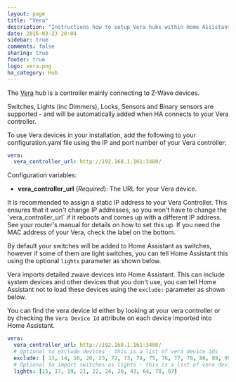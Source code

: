 ```yaml
---
layout: page
title: "Vera"
description: "Instructions how to setup Vera hubs within Home Assistant."
date: 2015-03-23 20:04
sidebar: true
comments: false
sharing: true
footer: true
logo: vera.png
ha_category: Hub
---
```


The [Vera](http://getvera.com) hub is a controller mainly connecting to Z-Wave devices.

Switches, Lights (inc Dimmers), Locks, Sensors and Binary sensors are supported - and will be automatically added when HA connects to your Vera controller.

To use  Vera devices in your installation, add the following to your configuration.yaml file using the IP and port number of your Vera controller:

```yaml
vera:
  vera_controller_url: http://192.168.1.161:3480/
```

Configuration variables:

- **vera_controller_url** (*Required*): The URL for your Vera device.

<p class='note'>
  It is recommended to assign a static IP address to your Vera Controller. This ensures that it won't change IP addresses, so you won't have to change the `vera_controller_url` if it reboots and comes up with a different IP address. See your router's manual for details on how to set this up. If you need the MAC address of your Vera, check the label on the bottom.
</p>

By default your switches will be added to Home Assistant as switches, however if some of them are light switches, you can tell Home Assistant this using the optional `lights` parameter as shown below.

Vera imports detailed zwave devices into Home Assistant. This can include system devices and other devices that you don't use, you can tell Home Assistant not to load these devices using the `exclude:` parameter as shown below.

You can find the vera device id either by looking at your vera controller or by checking the `Vera Device Id` attribute on each device imported into Home Assistant.

```yaml
vera:
  vera_controller_url: http://192.168.1.161:3480/
  # Optional to exclude devices - this is a list of vera device ids
  exclude: [ 13, 14, 16, 20, 23, 72, 73, 74, 75, 76, 77, 78, 88, 89, 99]
  # Optional to import switches as lights - this is a list of vera device ids
  lights: [15, 17, 19, 21, 22, 24, 26, 43, 64, 70, 87]
```

